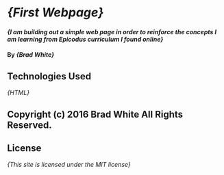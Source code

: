# _{First Webpage}_

#### _{I am building out a simple web page in order to reinforce the concepts I am learning from Epicodus curriculum I found online}_

#### By _**{Brad White}**_

## Technologies Used
_{HTML}_

## Copyright (c) 2016 Brad White All Rights Reserved.

## License
*{This site is licensed under the MIT license}*

